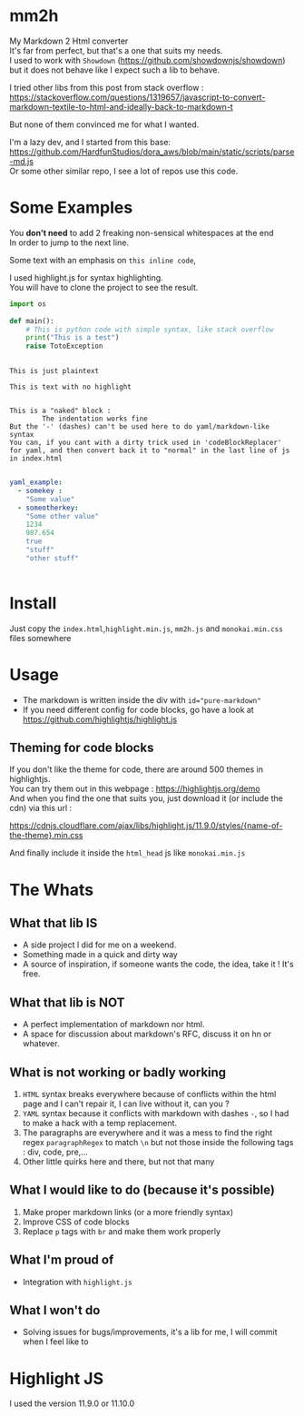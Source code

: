 # mm2h  
My Markdown 2 Html converter  
It's far from perfect, but that's a one that suits my needs.  
I used to work with `Showdown` (https://github.com/showdownjs/showdown) but it does not behave like I expect such a lib to behave.  
  
I tried other libs from this post from stack overflow : https://stackoverflow.com/questions/1319657/javascript-to-convert-markdown-textile-to-html-and-ideally-back-to-markdown-t  
  
But none of them convinced me for what I wanted.  
  
I'm a lazy dev, and I started from this base: https://github.com/HardfunStudios/dora_aws/blob/main/static/scripts/parse-md.js   
Or some other similar repo, I see a lot of repos use this code.  
  
  
# Some Examples  
You **don't need** to add 2 freaking non-sensical whitespaces at the end  
In order to jump to the next line.  
  
Some text with an emphasis on `this inline code`,   
  
I used highlight.js for syntax highlighting.    
You will have to clone the project to see the result.  
  
```python  
import os  
  
def main():  
	# This is python code with simple syntax, like stack overflow  
	print("This is a test")  
	raise TotoException  
  
```  
  
```  
This is just plaintext  
```  
  
```no  
This is text with no highlight  
  
```  
  
```naked  
This is a "naked" block :  
		The indentation works fine  
But the '-' (dashes) can't be used here to do yaml/markdown-like syntax  
You can, if you cant with a dirty trick used in 'codeBlockReplacer' for yaml, and then convert back it to "normal" in the last line of js in index.html  
  
```  
  
```yaml  
yaml_example:  
  - somekey :  
    "Some value"  
  - someotherkey:  
    "Some other value"  
    1234  
    987.654  
    true  
    "stuff"  
    "other stuff"  
  
```  
  
# Install  
  
Just copy the `index.html`,`highlight.min.js`, `mm2h.js` and `monokai.min.css` files somewhere  
  
# Usage  
  
  
- The markdown is written inside the div with `id="pure-markdown"`  
- If you need different config for code blocks, go have a look at https://github.com/highlightjs/highlight.js  
  
## Theming for code blocks  
  
If you don't like the theme for code, there are around 500 themes in highlightjs.   
You can try them out in this webpage : https://highlightjs.org/demo  
And when you find the one that suits you, just download it (or include the cdn) via this url :  
  
https://cdnjs.cloudflare.com/ajax/libs/highlight.js/11.9.0/styles/{name-of-the-theme}.min.css  
  
And finally include it inside the `html_head` js like `monokai.min.js`  
  
# The Whats  
  
  
## What that lib IS  
 - A side project I did for me on a weekend.  
 - Something made in a quick and dirty way  
 - A source of inspiration, if someone wants the code, the idea, take it ! It's free.  
  
## What that lib is NOT  
 - A perfect implementation of markdown nor html.  
 - A space for discussion about markdown's RFC, discuss it on hn or whatever.  
  
## What is not working or badly working  
1. `HTML` syntax breaks everywhere because of conflicts within the html page and I can't repair it, I can live without it, can you ?  
2. `YAML` syntax because it conflicts with markdown with dashes `-`, so I had to make a hack with a temp replacement.  
3. The paragraphs are everywhere and it was a mess to find the right regex `paragraphRegex` to match `\n` but not those inside the following tags : div, code, pre,...  
4. Other little quirks here and there, but not that many  
  
## What I would like to do (because it's possible)  
1. Make proper markdown links (or a more friendly syntax)  
2. Improve CSS of code blocks  
3. Replace `p` tags with `br` and make them work properly  
  
## What I'm proud of  
 - Integration with `highlight.js`  
  
## What I won't do  
- Solving issues for bugs/improvements, it's a lib for me, I will commit when I feel like to  
  
# Highlight JS  
  
I used the version 11.9.0 or 11.10.0  
